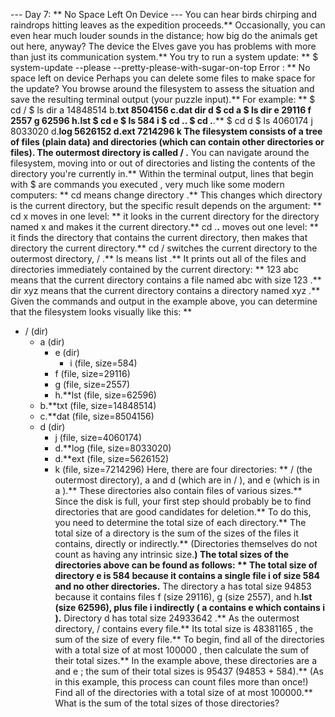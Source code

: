 --- Day 7: ** No Space Left On Device ---
You can hear birds chirping and raindrops hitting leaves as the expedition proceeds.** Occasionally, you can even hear much louder sounds in the distance; how big do the animals get out here, anyway?
The device the Elves gave you has problems with more than just its communication system.** You try to run a system update: **
$ system-update --please --pretty-please-with-sugar-on-top
Error
: ** No space left on device
Perhaps you can delete some files to make space for the update?
You browse around the filesystem to assess the situation and save the resulting terminal output (your puzzle input).** For example: **
$ cd /
$ ls
dir a
14848514 b.**txt
8504156 c.**dat
dir d
$ cd a
$ ls
dir e
29116 f
2557 g
62596 h.**lst
$ cd e
$ ls
584 i
$ cd .**.**
$ cd .**.**
$ cd d
$ ls
4060174 j
8033020 d.**log
5626152 d.**ext
7214296 k
The filesystem consists of a tree of files (plain data) and directories (which can contain other directories or files).** The outermost directory is called
/
.** You can navigate around the filesystem, moving into or out of directories and listing the contents of the directory you're currently in.**
Within the terminal output, lines that begin with
$
are
commands you executed
, very much like some modern computers: **
cd
means
change directory
.** This changes which directory is the current directory, but the specific result depends on the argument: **
cd x
moves
in
one level: ** it looks in the current directory for the directory named
x
and makes it the current directory.**
cd .**.**
moves
out
one level: ** it finds the directory that contains the current directory, then makes that directory the current directory.**
cd /
switches the current directory to the outermost directory,
/
.**
ls
means
list
.** It prints out all of the files and directories immediately contained by the current directory: **
123 abc
means that the current directory contains a file named
abc
with size
123
.**
dir xyz
means that the current directory contains a directory named
xyz
.**
Given the commands and output in the example above, you can determine that the filesystem looks visually like this: **
- / (dir)
  - a (dir)
    - e (dir)
      - i (file, size=584)
    - f (file, size=29116)
    - g (file, size=2557)
    - h.**lst (file, size=62596)
  - b.**txt (file, size=14848514)
  - c.**dat (file, size=8504156)
  - d (dir)
    - j (file, size=4060174)
    - d.**log (file, size=8033020)
    - d.**ext (file, size=5626152)
    - k (file, size=7214296)
Here, there are four directories: **
/
(the outermost directory),
a
and
d
(which are in
/
), and
e
(which is in
a
).** These directories also contain files of various sizes.**
Since the disk is full, your first step should probably be to find directories that are good candidates for deletion.** To do this, you need to determine the
total size
of each directory.** The total size of a directory is the sum of the sizes of the files it contains, directly or indirectly.** (Directories themselves do not count as having any intrinsic size.**)
The total sizes of the directories above can be found as follows: **
The total size of directory
e
is
584
because it contains a single file
i
of size 584 and no other directories.**
The directory
a
has total size
94853
because it contains files
f
(size 29116),
g
(size 2557), and
h.**lst
(size 62596), plus file
i
indirectly (
a
contains
e
which contains
i
).**
Directory
d
has total size
24933642
.**
As the outermost directory,
/
contains every file.** Its total size is
48381165
, the sum of the size of every file.**
To begin, find all of the directories with a total size of
at most 100000
, then calculate the sum of their total sizes.** In the example above, these directories are
a
and
e
; the sum of their total sizes is
95437
(94853 + 584).** (As in this example, this process can count files more than once!)
Find all of the directories with a total size of at most 100000.**
What is the sum of the total sizes of those directories?